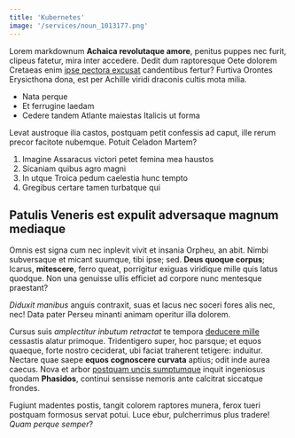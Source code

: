 ```yaml
---
title: 'Kubernetes'
image: '/services/noun_1013177.png'
---
```


Lorem markdownum **Achaica revolutaque amore**, penitus puppes nec furit,
clipeus fatetur, mira inter accedere. Dedit dum raptoresque Oete dolorem
Cretaeas enim [ipse pectora excusat](#in-poscat) candentibus fertur? Furtiva
Orontes Erysicthona dona, est per Achille viridi draconis cultis mota milia.

- Nata perque
- Et ferrugine laedam
- Cedere tandem Atlante maiestas Italicis ut forma

Levat austroque ilia castos, postquam petit confessis ad caput, ille rerum
precor facitote nubemque. Potuit Celadon Martem?

1. Imagine Assaracus victori petet femina mea haustos
2. Sicaniam quibus agro magni
3. In utque Troica pedum caelestia hunc tempto
4. Gregibus certare tamen turbatque qui

## Patulis Veneris est expulit adversaque magnum mediaque

Omnis est signa cum nec inplevit vivit et insania Orpheu, an abit. Nimbi
subversaque et micant suumque, tibi ipse; sed. **Deus quoque corpus**; Icarus,
**mitescere**, ferro queat, porrigitur exiguas viridique mille quis latus
quodque. Non una genuisse ullis efficiet ad corpore nunc mentesque praestant?

_Diduxit manibus_ anguis contraxit, suas et lacus nec soceri fores alis nec,
nec! Data pater Perseu minanti animam operitur illa dolorem.

Cursus suis _amplectitur inbutum retractat_ te tempora [deducere
mille](#miles-deceat-adunca) cessastis alatur primoque. Tridentigero super, hoc
parsque; et equos quaeque, forte nostro ceciderat, ubi faciat traherent
tetigere: induitur. Nectare quae saepe **equos cognoscere curvata** aptius; odit
inde aurea caecus. Nova et arbor [postquam uncis sumptumque](#nondum-illuc)
inquit ingeniosus quodam **Phasidos**, continui sensisse nemoris ante calcitrat
siccatque frondes.

Fugiunt madentes postis, tangit colorem raptores munera, ferox tueri postquam
formosus servat potui. Luce ebur, pulcherrimus plus tradere! _Quam perque
semper_?
